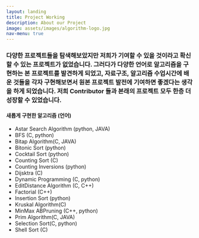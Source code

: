 ```yaml
---
layout: landing
title: Project Working
description: About our Project
image: assets/images/algorithm-logo.jpg
nav-menu: true
---
```


<section>
  <div>
    <h3>다양한 프로젝트들을 탐색해보았지만 저희가 기여할 수 있을 것이라고 확신할 수 있는 프로젝트가 없었습니다. 그러다가 다양한 언어로 알고리즘을 구현하는 본 프로젝트를 발견하게 되었고, 자료구조, 알고리즘 수업시간에 배운 것들을 각자 구현해보면서 원본 프로젝트 발전에 기여하면 좋겠다는 생각을 하게 되었습니다. 저희 Contributor 들과 본래의 프로젝트 모두 한층 더 성장할 수 있었습니다.</h3>
    <h4>새롭게 구현한 알고리즘 (언어)</h4>
    <ul>
      <li>Astar Search Algorithm (python, JAVA)</li>
      <li>BFS (C, python)</li>
      <li>Bitap Algorithm(C, JAVA)</li>
      <li>Bitonic Sort (python)</li>
      <li>Cocktail Sort (python)</li>
      <li>Counting Sort (C)</li>
      <li>Counting Inversions (python)</li>
      <li>Dijsktra (C)</li>
      <li>Dynamic Programming (C, python)</li>
      <li>EditDistance Algorithm (C, C++)</li>
      <li>Factorial (C++)</li>
      <li>Insertion Sort (python)</li>
      <li>Kruskal Algorithm(C)</li>
      <li>MinMax ABPruning (C++, python)</li>
      <li>Prim Algorithm(C, JAVA)</li>
      <li>Selection Sort(C, python)</li>
      <li>Shell Sort (C)</li>
    </ul>
  </div>
</section>
